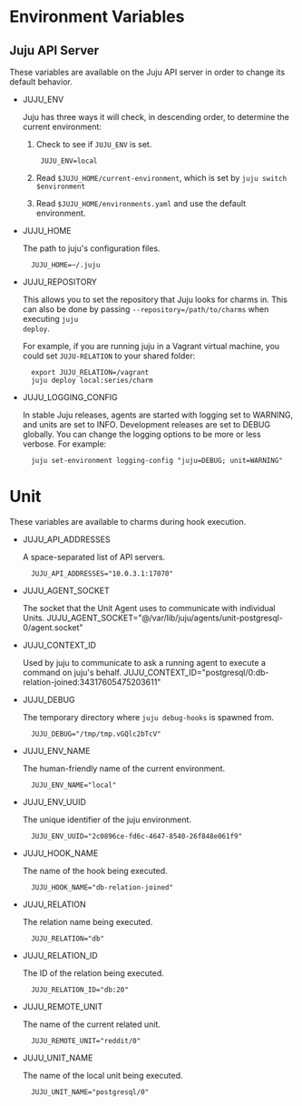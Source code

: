 <!---
Curated list of variables generated by running this against juju-core:

grep -r JUJU_ * | perl -ne 'if (/(JUJU_[A-Z_]+)/) { print "$1\n"; }'|sort | uniq
--->

# Environment Variables

## Juju API Server

These variables are available on the Juju API server in order to change its default behavior.

- JUJU_ENV

    Juju has three ways it will check, in descending order, to determine the current environment:

    1. Check to see if <code>JUJU_ENV</code> is set.

            JUJU_ENV=local

    2. Read <code>$JUJU_HOME/current-environment</code>, which is set by <code>juju switch $environment</code>
    3. Read <code>$JUJU_HOME/environments.yaml</code> and use the default environment.


- JUJU_HOME

    The path to juju's configuration files.

        JUJU_HOME=~/.juju

- JUJU_REPOSITORY

    This allows you to set the repository that Juju looks for charms in. This can also be done by passing <code>--repository=/path/to/charms</code> when executing <code>juju deploy</code>.

    For example, if you are running juju in a Vagrant  virtual machine, you could set <code>JUJU-RELATION</code> to your shared folder:

        export JUJU_RELATION=/vagrant
        juju deploy local:series/charm

- JUJU_LOGGING_CONFIG

    In stable Juju releases, agents are started with logging set to WARNING, and units are set to INFO. Development releases are set to DEBUG globally. You can change the logging options to be more or less verbose. For example:

        juju set-environment logging-config "juju=DEBUG; unit=WARNING"


# Unit

These variables are available to charms during hook execution.

- JUJU_API_ADDRESSES

    A space-separated list of API servers.

        JUJU_API_ADDRESSES="10.0.3.1:17070"

- JUJU_AGENT_SOCKET

    The socket that the Unit Agent uses to communicate with individual Units.
        JUJU_AGENT_SOCKET="@/var/lib/juju/agents/unit-postgresql-0/agent.socket"

- JUJU_CONTEXT_ID

    Used by juju to communicate to ask a running agent to execute a command on juju's behalf.
        JUJU_CONTEXT_ID="postgresql/0:db-relation-joined:34317605475203611"

- JUJU_DEBUG

    The temporary directory where <code>juju debug-hooks</code> is spawned from.

        JUJU_DEBUG="/tmp/tmp.vGQlc2bTcV"

- JUJU_ENV_NAME

    The human-friendly name of the current environment.

        JUJU_ENV_NAME="local"

- JUJU_ENV_UUID

    The unique identifier of the juju environment.

        JUJU_ENV_UUID="2c0896ce-fd6c-4647-8540-26f848e061f9"

- JUJU_HOOK_NAME

    The name of the hook being executed.

        JUJU_HOOK_NAME="db-relation-joined"

- JUJU_RELATION

    The relation name being executed.

        JUJU_RELATION="db"

- JUJU_RELATION_ID

    The ID of the relation being executed.

        JUJU_RELATION_ID="db:20"

- JUJU_REMOTE_UNIT

    The name of the current related unit.

        JUJU_REMOTE_UNIT="reddit/0"

- JUJU_UNIT_NAME

    The name of the local unit being executed.

        JUJU_UNIT_NAME="postgresql/0"
